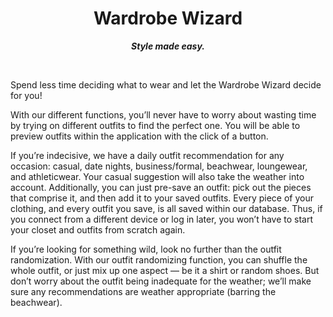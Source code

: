 <div align="center">

# Wardrobe Wizard

***Style made easy.***

</div>

<br>

Spend less time deciding what to wear and let the Wardrobe Wizard decide for you!

With our different functions, you’ll never have to worry about wasting time by trying on different outfits to find the perfect one. You will be able to preview outfits within the application with the click of a button. 

If you’re indecisive, we have a daily outfit recommendation for any occasion: casual, date nights, business/formal, beachwear, loungewear, and athleticwear. Your casual suggestion will also take the weather into account. Additionally, you can just pre-save an outfit: pick out the pieces that comprise it, and then add it to your saved outfits. Every piece of your clothing, and every outfit you save, is all saved within our database. Thus, if you connect from a different device or log in later, you won’t have to start your closet and outfits from scratch again.

If you’re looking for something wild, look no further than the outfit randomization. With our outfit randomizing function, you can shuffle the whole outfit, or just mix up one aspect — be it a shirt or random shoes. But don’t worry about the outfit being inadequate for the weather; we’ll make sure any recommendations are weather appropriate (barring the beachwear).